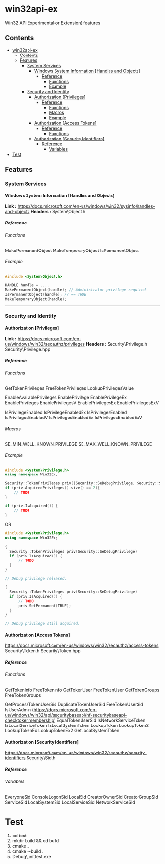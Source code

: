 # win32api-ex

Win32 API Experimental(or Extension) features

## Contents
- [win32api-ex](#win32api-ex)
  - [Contents](#contents)
  - [Features](#features)
    - [System Services](#system-services)
      - [Windows System Information [Handles and Objects]](#windows-system-information-handles-and-objects)
        - [Reference](#reference)
          - [Functions](#functions)
          - [Example](#example)
    - [Security and Identity](#security-and-identity)
      - [Authorization [Privileges]](#authorization-privileges)
        - [Reference](#reference-1)
          - [Functions](#functions-1)
          - [Macros](#macros)
          - [Example](#example-1)
      - [Authorization [Access Tokens]](#authorization-access-tokens)
        - [Reference](#reference-2)
          - [Functions](#functions-2)
      - [Authorization [Security Identifiers]](#authorization-security-identifiers)
        - [Reference](#reference-3)
          - [Variables](#variables)
- [Test](#test)

## Features
### System Services
####  Windows System Information [Handles and Objects]
**Link :** https://docs.microsoft.com/en-us/windows/win32/sysinfo/handles-and-objects
**Headers :** System\Object.h
##### Reference
###### Functions
MakePermanentObject
MakeTemporaryObject
IsPermanentObject

###### Example
```C
#include <System\Object.h>

HANDLE handle = ....
MakePermanentObject(handle); // Administrator privilege required
IsPermanentObject(handle); // == TRUE
MakeTemporaryObject(handle);
```
---

### Security and Identity

#### Authorization [Privileges]
**Link :** https://docs.microsoft.com/en-us/windows/win32/secauthz/privileges
**Headers :** Security\Privilege.h
Security\Privilege.hpp

##### Reference
###### Functions
GetTokenPrivileges
FreeTokenPrivileges
LookupPrivilegesValue

EnableAvailablePrivileges
EnablePrivilege
EnablePrivilegeEx
EnablePrivileges
EnablePrivilegesV
EnablePrivilegesEx
EnablePrivilegesExV

IsPrivilegeEnabled
IsPrivilegeEnabledEx
IsPrivilegesEnabled
IsPrivilegesEnabledV
IsPrivilegesEnabledEx
IsPrivilegesEnabledExV

###### Macros
SE_MIN_WELL_KNOWN_PRIVILEGE
SE_MAX_WELL_KNOWN_PRIVILEGE

###### Example
```C++
#include <System\Privilege.h>
using namespace Win32Ex;

Security::TokenPrivileges priv({Security::SeDebugPrivilege, Security::SeShutdownPrivilege});
if (priv.AcquiredPrivileges().size() == 2){
    // TODO
}

if (priv.IsAcquired()) {
    // TODO
}
```

OR

```C++
#include <System\Privilege.h>
using namespace Win32Ex;

{
  Security::TokenPrivileges priv(Security::SeDebugPrivilege);
  if (priv.IsAcquired()) {
      // TODO
  }
}

// Debug privilege released.

{
  Security::TokenPrivileges priv(Security::SeDebugPrivilege);
  if (priv.IsAcquired()) {
      // TODO
      priv.SetPermanent(TRUE);
  }
}

// Debug privilege still acquired.

```

#### Authorization [Access Tokens]
https://docs.microsoft.com/en-us/windows/win32/secauthz/access-tokens
Security\Token.h
Security\Token.hpp
##### Reference
###### Functions
GetTokenInfo
FreeTokenInfo
GetTokenUser
FreeTokenUser
GetTokenGroups
FreeTokenGroups

GetProcessTokenUserSid
DuplicateTokenUserSid
FreeTokenUserSid
IsUserAdmin (https://docs.microsoft.com/en-us/windows/win32/api/securitybaseapi/nf-securitybaseapi-checktokenmembership)
EqualTokenUserSid
IsNetworkServiceToken
IsLocalServiceToken
IsLocalSystemToken
LookupToken
LookupToken2
LookupTokenEx
LookupTokenEx2
GetLocalSystemToken

#### Authorization [Security Identifiers]
https://docs.microsoft.com/en-us/windows/win32/secauthz/security-identifiers
Security\Sid.h
##### Reference
###### Variables
EveryoneSid
ConsoleLogonSid
LocalSid
CreatorOwnerSid
CreatorGroupSid
ServiceSid
LocalSystemSid
LocalServiceSid
NetworkServiceSid

# Test
1. cd test
2. mkdir build && cd build
3. cmake ..
4. cmake --build .
5. Debug\unittest.exe